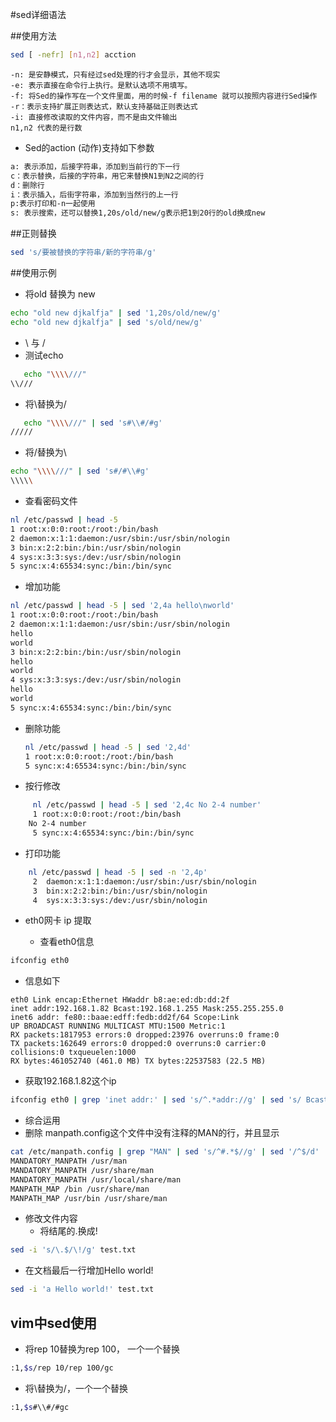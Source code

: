 #sed详细语法

##使用方法

```bash
sed [ -nefr] [n1,n2] acction 
```

```
-n: 是安静模式，只有经过sed处理的行才会显示，其他不现实
-e: 表示直接在命令行上执行。是默认选项不用填写。
-f: 将Sed的操作写在一个文件里面，用的时候-f filename 就可以按照内容进行Sed操作
-r：表示支持扩展正则表达式，默认支持基础正则表达式
-i: 直接修改读取的文件内容，而不是由文件输出
n1,n2 代表的是行数
```

* Sed的action (动作)支持如下参数
```bash
a: 表示添加，后接字符串，添加到当前行的下一行
c：表示替换，后接的字符串，用它来替换N1到N2之间的行
d：删除行
i：表示插入，后街字符串，添加到当然行的上一行
p:表示打印和-n一起使用
s: 表示搜索，还可以替换1,20s/old/new/g表示把1到20行的old换成new
```

##正则替换

```bash
sed 's/要被替换的字符串/新的字符串/g'
```

##使用示例

* 将old 替换为 new
```bash
echo "old new djkalfja" | sed '1,20s/old/new/g'
echo "old new djkalfja" | sed 's/old/new/g'
```

* \ 与 /
 * 测试echo
```bash
   echo "\\\\///"
\\///
```

 * 将\替换为/
```bash
   echo "\\\\///" | sed 's#\\#/#g'
/////
```

  * 将/替换为\
```bash
echo "\\\\///" | sed 's#/#\\#g'
\\\\\
```

* 查看密码文件
```bash
nl /etc/passwd | head -5
1 root:x:0:0:root:/root:/bin/bash
2 daemon:x:1:1:daemon:/usr/sbin:/usr/sbin/nologin
3 bin:x:2:2:bin:/bin:/usr/sbin/nologin
4 sys:x:3:3:sys:/dev:/usr/sbin/nologin
5 sync:x:4:65534:sync:/bin:/bin/sync
```


  * 增加功能
```bash
nl /etc/passwd | head -5 | sed '2,4a hello\nworld'
1 root:x:0:0:root:/root:/bin/bash
2 daemon:x:1:1:daemon:/usr/sbin:/usr/sbin/nologin
hello
world
3 bin:x:2:2:bin:/bin:/usr/sbin/nologin
hello
world
4 sys:x:3:3:sys:/dev:/usr/sbin/nologin
hello
world
5 sync:x:4:65534:sync:/bin:/bin/sync
```

  * 删除功能
    ```bash
    nl /etc/passwd | head -5 | sed '2,4d'
    1 root:x:0:0:root:/root:/bin/bash
    5 sync:x:4:65534:sync:/bin:/bin/sync
    ```

  * 按行修改
```bash
     nl /etc/passwd | head -5 | sed '2,4c No 2-4 number'
     1 root:x:0:0:root:/root:/bin/bash
    No 2-4 number
     5 sync:x:4:65534:sync:/bin:/bin/sync
```

  * 打印功能
```bash
    nl /etc/passwd | head -5 | sed -n '2,4p'
     2	daemon:x:1:1:daemon:/usr/sbin:/usr/sbin/nologin
     3	bin:x:2:2:bin:/bin:/usr/sbin/nologin
     4	sys:x:3:3:sys:/dev:/usr/sbin/nologin
```


* eth0网卡 ip 提取

  * 查看eth0信息
```bash
ifconfig eth0
```

  * 信息如下
```
eth0 Link encap:Ethernet HWaddr b8:ae:ed:db:dd:2f
inet addr:192.168.1.82 Bcast:192.168.1.255 Mask:255.255.255.0
inet6 addr: fe80::baae:edff:fedb:dd2f/64 Scope:Link
UP BROADCAST RUNNING MULTICAST MTU:1500 Metric:1
RX packets:1817953 errors:0 dropped:23976 overruns:0 frame:0
TX packets:162649 errors:0 dropped:0 overruns:0 carrier:0
collisions:0 txqueuelen:1000
RX bytes:461052740 (461.0 MB) TX bytes:22537583 (22.5 MB)
```

  * 获取192.168.1.82这个ip
```bash
ifconfig eth0 | grep 'inet addr:' | sed 's/^.*addr://g' | sed 's/ Bcast.*$//g'
```

* 综合运用
 * 删除 manpath.config这个文件中没有注释的MAN的行，并且显示
```bash
cat /etc/manpath.config | grep "MAN" | sed 's/^#.*$//g' | sed '/^$/d' | head -5
MANDATORY_MANPATH /usr/man
MANDATORY_MANPATH /usr/share/man
MANDATORY_MANPATH /usr/local/share/man
MANPATH_MAP /bin /usr/share/man
MANPATH_MAP /usr/bin /usr/share/man
```

 * 修改文件内容
   * 将结尾的.换成!
```bash
sed -i 's/\.$/\!/g' test.txt
```

   * 在文档最后一行增加Hello world!
```bash
sed -i 'a Hello world!' test.txt
```

## vim中sed使用

* 将rep 10替换为rep 100， 一个一个替换
```bash
:1,$s/rep 10/rep 100/gc
```

* 将\替换为/，一个一个替换
```bash
:1,$s#\\#/#gc
```